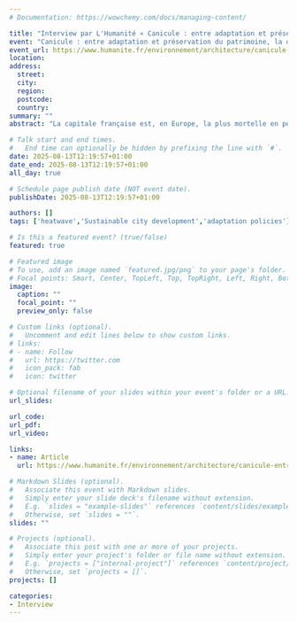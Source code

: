 ```yaml
---
# Documentation: https://wowchemy.com/docs/managing-content/

title: "Interview par L'Humanité « Canicule : entre adaptation et préservation du patrimoine, la difficile transformation de Paris face au réchauffement climatique» "
event: "Canicule : entre adaptation et préservation du patrimoine, la difficile transformation de Paris face au réchauffement climatique` "
event_url: https://www.humanite.fr/environnement/architecture/canicule-entre-adaptation-et-preservation-du-patrimoine-la-difficile-transformation-de-paris-face-au-rechauffement-climatique
location:
address:
  street:
  city:
  region:
  postcode:
  country:
summary: ""
abstract: "La capitale française est, en Europe, la plus mortelle en période de canicule. Elle ne cesse de se transformer pour faire face à la chaleur mais l’État freine ses ambitions, notamment en raison de la préservation du patrimoine."

# Talk start and end times.
#   End time can optionally be hidden by prefixing the line with `#`.
date: 2025-08-13T12:19:57+01:00
date_end: 2025-08-13T12:19:57+01:00
all_day: true

# Schedule page publish date (NOT event date).
publishDate: 2025-08-13T12:19:57+01:00

authors: []
tags: ['heatwave','Sustainable city development','adaptation policies']

# Is this a featured event? (true/false)
featured: true

# Featured image
# To use, add an image named `featured.jpg/png` to your page's folder. 
# Focal points: Smart, Center, TopLeft, Top, TopRight, Left, Right, BottomLeft, Bottom, BottomRight.
image:
  caption: ""
  focal_point: ""
  preview_only: false

# Custom links (optional).
#   Uncomment and edit lines below to show custom links.
# links:
# - name: Follow
#   url: https://twitter.com
#   icon_pack: fab
#   icon: twitter

# Optional filename of your slides within your event's folder or a URL.
url_slides:

url_code:
url_pdf: 
url_video:

links:
- name: Article
  url: https://www.humanite.fr/environnement/architecture/canicule-entre-adaptation-et-preservation-du-patrimoine-la-difficile-transformation-de-paris-face-au-rechauffement-climatique

# Markdown Slides (optional).
#   Associate this event with Markdown slides.
#   Simply enter your slide deck's filename without extension.
#   E.g. `slides = "example-slides"` references `content/slides/example-slides.md`.
#   Otherwise, set `slides = ""`.
slides: ""

# Projects (optional).
#   Associate this post with one or more of your projects.
#   Simply enter your project's folder or file name without extension.
#   E.g. `projects = ["internal-project"]` references `content/project/deep-learning/index.md`.
#   Otherwise, set `projects = []`.
projects: []

categories:
- Interview
---
```

